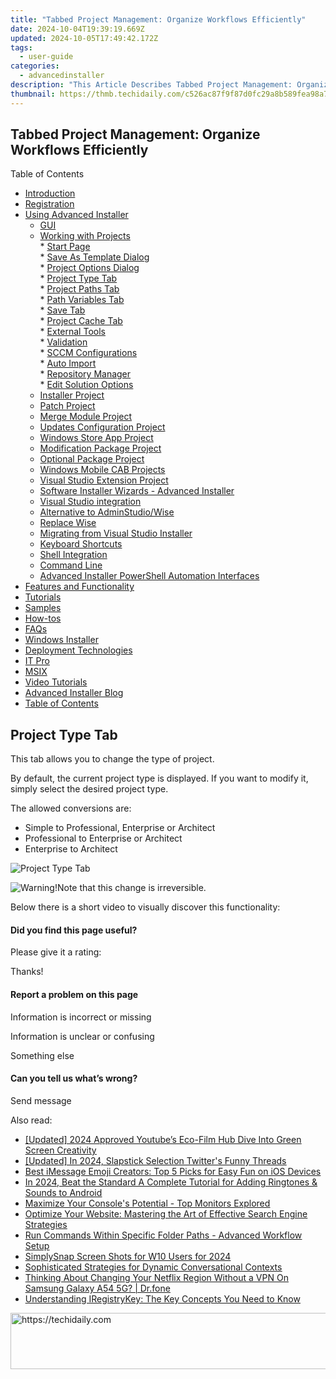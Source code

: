 ```yaml
---
title: "Tabbed Project Management: Organize Workflows Efficiently"
date: 2024-10-04T19:39:19.669Z
updated: 2024-10-05T17:49:42.172Z
tags:
  - user-guide
categories:
  - advancedinstaller
description: "This Article Describes Tabbed Project Management: Organize Workflows Efficiently"
thumbnail: https://thmb.techidaily.com/c526ac87f9f87d0fc29a8b589fea98a72d504302296a8e604ba200e55b8a3fda.jpg
---
```


## Tabbed Project Management: Organize Workflows Efficiently

Table of Contents

* [Introduction](https://tools.techidaily.com/advancedinstaller/products/)
* [Registration](https://tools.techidaily.com/advancedinstaller/products/)
* [Using Advanced Installer](https://tools.techidaily.com/advancedinstaller/products/)  
   * [GUI](https://tools.techidaily.com/advancedinstaller/products/)  
   * [Working with Projects](https://tools.techidaily.com/advancedinstaller/products/)  
         * [Start Page](https://tools.techidaily.com/advancedinstaller/products/)  
         * [Save As Template Dialog](https://tools.techidaily.com/advancedinstaller/products/)  
         * [Project Options Dialog](https://tools.techidaily.com/advancedinstaller/products/)  
                  * [Project Type Tab](https://tools.techidaily.com/advancedinstaller/products/)  
                  * [Project Paths Tab](https://tools.techidaily.com/advancedinstaller/products/)  
                  * [Path Variables Tab](https://tools.techidaily.com/advancedinstaller/products/)  
                  * [Save Tab](https://tools.techidaily.com/advancedinstaller/products/)  
                  * [Project Cache Tab](https://tools.techidaily.com/advancedinstaller/products/)  
         * [External Tools](https://tools.techidaily.com/advancedinstaller/products/)  
         * [Validation](https://tools.techidaily.com/advancedinstaller/products/)  
         * [SCCM Configurations](https://tools.techidaily.com/advancedinstaller/products/)  
         * [Auto Import](https://tools.techidaily.com/advancedinstaller/products/)  
         * [Repository Manager](https://tools.techidaily.com/advancedinstaller/products/)  
         * [Edit Solution Options](https://tools.techidaily.com/advancedinstaller/products/)  
   * [Installer Project](https://tools.techidaily.com/advancedinstaller/products/)  
   * [Patch Project](https://tools.techidaily.com/advancedinstaller/products/)  
   * [Merge Module Project](https://tools.techidaily.com/advancedinstaller/products/)  
   * [Updates Configuration Project](https://tools.techidaily.com/advancedinstaller/products/)  
   * [Windows Store App Project](https://tools.techidaily.com/advancedinstaller/products/)  
   * [Modification Package Project](https://tools.techidaily.com/advancedinstaller/products/)  
   * [Optional Package Project](https://tools.techidaily.com/advancedinstaller/products/)  
   * [Windows Mobile CAB Projects](https://tools.techidaily.com/advancedinstaller/products/)  
   * [Visual Studio Extension Project](https://tools.techidaily.com/advancedinstaller/products/)  
   * [Software Installer Wizards - Advanced Installer](https://tools.techidaily.com/advancedinstaller/products/)  
   * [Visual Studio integration](https://tools.techidaily.com/advancedinstaller/products/)  
   * [Alternative to AdminStudio/Wise](https://tools.techidaily.com/advancedinstaller/products/)  
   * [Replace Wise](https://tools.techidaily.com/advancedinstaller/products/)  
   * [Migrating from Visual Studio Installer](https://tools.techidaily.com/advancedinstaller/products/)  
   * [Keyboard Shortcuts](https://tools.techidaily.com/advancedinstaller/products/)  
   * [Shell Integration](https://tools.techidaily.com/advancedinstaller/products/)  
   * [Command Line](https://tools.techidaily.com/advancedinstaller/products/)  
   * [Advanced Installer PowerShell Automation Interfaces](https://tools.techidaily.com/advancedinstaller/products/)
* [Features and Functionality](https://tools.techidaily.com/advancedinstaller/products/)
* [Tutorials](https://tools.techidaily.com/advancedinstaller/products/)
* [Samples](https://tools.techidaily.com/advancedinstaller/products/)
* [How-tos](https://tools.techidaily.com/advancedinstaller/products/)
* [FAQs](https://tools.techidaily.com/advancedinstaller/products/)
* [Windows Installer](https://tools.techidaily.com/advancedinstaller/products/)
* [Deployment Technologies](https://tools.techidaily.com/advancedinstaller/products/)
* [IT Pro](https://tools.techidaily.com/advancedinstaller/products/)
* [MSIX](https://tools.techidaily.com/advancedinstaller/products/)
* [Video Tutorials](https://tools.techidaily.com/advancedinstaller/products/)
* [Advanced Installer Blog](https://tools.techidaily.com/advancedinstaller/products/)
* [Table of Contents](https://tools.techidaily.com/advancedinstaller/products/)

## Project Type Tab

This tab allows you to change the type of project.

By default, the current project type is displayed. If you want to modify it, simply select the desired project type.

The allowed conversions are:

* Simple to Professional, Enterprise or Architect
* Professional to Enterprise or Architect
* Enterprise to Architect

![Project Type Tab](https://cdn.advancedinstaller.com/img/dialog/project-type.png "Project Type Tab")  

![Warning!](https://cdn.advancedinstaller.com/svg/common/IconMessageWarning.svg)Note that this change is irreversible.

Below there is a short video to visually discover this functionality:

#### Did you find this page useful?

Please give it a rating:

 Thanks!

#### Report a problem on this page

Information is incorrect or missing

Information is unclear or confusing

Something else

#### Can you tell us what’s wrong?

Send message

<ins class="adsbygoogle"
     style="display:block"
     data-ad-format="autorelaxed"
     data-ad-client="ca-pub-7571918770474297"
     data-ad-slot="1223367746"></ins>

<ins class="adsbygoogle"
     style="display:block"
     data-ad-client="ca-pub-7571918770474297"
     data-ad-slot="8358498916"
     data-ad-format="auto"
     data-full-width-responsive="true"></ins>

<span class="atpl-alsoreadstyle">Also read:</span>
<div><ul>
<li><a href="https://youtube-web.techidaily.com/ed-2024-approved-youtubes-eco-film-hub-dive-into-green-screen-creativity/"><u>[Updated] 2024 Approved Youtube’s Eco-Film Hub Dive Into Green Screen Creativity</u></a></li>
<li><a href="https://twitter-videos.techidaily.com/updated-in-2024-slapstick-selection-twitters-funny-threads/"><u>[Updated] In 2024, Slapstick Selection Twitter's Funny Threads</u></a></li>
<li><a href="https://fox-useful.techidaily.com/best-imessage-emoji-creators-top-5-picks-for-easy-fun-on-ios-devices/"><u>Best iMessage Emoji Creators: Top 5 Picks for Easy Fun on iOS Devices</u></a></li>
<li><a href="https://extra-tips.techidaily.com/in-2024-beat-the-standard-a-complete-tutorial-for-adding-ringtones-and-sounds-to-android/"><u>In 2024, Beat the Standard A Complete Tutorial for Adding Ringtones & Sounds to Android</u></a></li>
<li><a href="https://fox-hovers.techidaily.com/maximize-your-consoles-potential-top-monitors-explored/"><u>Maximize Your Console's Potential - Top Monitors Explored</u></a></li>
<li><a href="https://fox-useful.techidaily.com/optimize-your-website-mastering-the-art-of-effective-search-engine-strategies/"><u>Optimize Your Website: Mastering the Art of Effective Search Engine Strategies</u></a></li>
<li><a href="https://fox-useful.techidaily.com/run-commands-within-specific-folder-paths-advanced-workflow-setup/"><u>Run Commands Within Specific Folder Paths - Advanced Workflow Setup</u></a></li>
<li><a href="https://on-screen-recording.techidaily.com/simplysnap-screen-shots-for-w10-users-for-2024/"><u>SimplySnap Screen Shots for W10 Users for 2024</u></a></li>
<li><a href="https://fox-useful.techidaily.com/sophisticated-strategies-for-dynamic-conversational-contexts/"><u>Sophisticated Strategies for Dynamic Conversational Contexts</u></a></li>
<li><a href="https://fake-location.techidaily.com/thinking-about-changing-your-netflix-region-without-a-vpn-on-samsung-galaxy-a54-5g-drfone-by-drfone-virtual-android/"><u>Thinking About Changing Your Netflix Region Without a VPN On Samsung Galaxy A54 5G? | Dr.fone</u></a></li>
<li><a href="https://fox-useful.techidaily.com/understanding-iregistrykey-the-key-concepts-you-need-to-know/"><u>Understanding IRegistryKey: The Key Concepts You Need to Know</u></a></li>
</ul></div>

<!-- affiliate ads begin -->
<a href="https://unicoeye.pxf.io/c/5597632/2134241/18498" target="_top" id="2134241">
  <img src="//a.impactradius-go.com/display-ad/18498-2134241" border="0" alt="https://techidaily.com" width="728" height="90"/>
</a>
<img height="0" width="0" src="https://unicoeye.pxf.io/i/5597632/2134241/18498" style="position:absolute;visibility:hidden;" border="0" />
<!-- affiliate ads end -->


